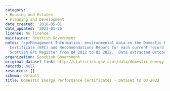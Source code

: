 ```yaml
---
category:
- Housing and Estates
- Planning and Development
date_created: '2018-05-01'
date_updated: '2023-01-26'
license: No licence
maintainer: Scottish Government
notes: '<p>Management Information: environmental data on the Domestic Energy Performance
  Certificate (EPC) and Recommendations Report for each current record held on the
  Scottish EPC Register from Q4 2012 to Q3 2022.  Data extracted October 2022.  </p>'
organization: Scottish Government
original_dataset_link: http://statistics.gov.scot/data/domestic-energy-performance-certificates
records: null
resources: []
schema: default
title: Domestic Energy Performance Certificates - Dataset to Q3 2022
---
```

